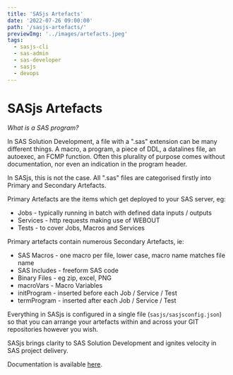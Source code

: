 ```yaml
---
title: 'SASjs Artefacts'
date: '2022-07-26 09:00:00'
path: '/sasjs-artefacts/'
previewImg: '../images/artefacts.jpeg'
tags:
  - sasjs-cli
  - sas-admin
  - sas-developer
  - sasjs
  - devops
---
```


# SASjs Artefacts

_What is a SAS program?_

In SAS Solution Development, a file with a ".sas" extension can be many different things. A macro, a program, a piece of DDL, a datalines file, an autoexec, an FCMP function.  Often this plurality of purpose comes without documentation, nor even an indication in the program header.

In SASjs, this is not the case.  All ".sas" files are categorised firstly into Primary and Secondary Artefacts.

Primary Artefacts are the items which get deployed to your SAS server, eg:

* Jobs - typically running in batch with defined data inputs / outputs
* Services - http requests making use of WEBOUT
* Tests - to cover Jobs, Macros and Services

Primary artefacts contain numerous Secondary Artefacts, ie:

* SAS Macros - one macro per file, lower case, macro name matches file name
* SAS Includes - freeform SAS code
* Binary Files - eg zip, excel, PNG
* macroVars - Macro Variables
* initProgram - inserted before each Job / Service / Test
* termProgram - inserted after each Job / Service / Test

Everything in SASjs is configured in a single file (`sasjs/sasjsconfig.json`) so that you can arrange your artefacts within and across your GIT repositories however you wish.

SASjs brings clarity to SAS Solution Development and ignites velocity in SAS project delivery.

Documentation is available [here](https://cli.sasjs.io/artefacts/).


